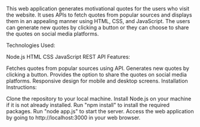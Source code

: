 This web application generates motivational quotes for the users who visit the website. It uses APIs to fetch quotes from popular sources and displays them in an appealing manner using HTML, CSS, and JavaScript. The users can generate new quotes by clicking a button or they can choose to share the quotes on social media platforms.

Technologies Used:

Node.js
HTML
CSS
JavaScript
REST API
Features:

Fetches quotes from popular sources using API.
Generates new quotes by clicking a button.
Provides the option to share the quotes on social media platforms.
Responsive design for mobile and desktop screens.
Installation Instructions:

Clone the repository to your local machine.
Install Node.js on your machine if it is not already installed.
Run "npm install" to install the required packages.
Run "node app.js" to start the server.
Access the web application by going to http://localhost:3000 in your web browser.
